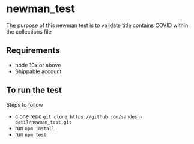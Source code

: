 # newman_test
The purpose of this newman test is to validate title contains COVID within the collections file

## Requirements

- node 10x or above
- Shippable account


## To run the test

Steps to follow

- clone repo `git clone https://github.com/sandesh-patil/newman_test.git`
- run `npm install`
- run `npm test`


